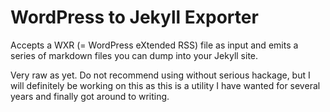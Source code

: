 # WordPress to Jekyll Exporter

Accepts a WXR (= WordPress eXtended RSS) file as input and emits a series of markdown files you can dump into your Jekyll site.

Very raw as yet.  Do not recommend using without serious hackage, but I will definitely be working on this as this is a utility I have wanted for several years and finally got around to writing.
